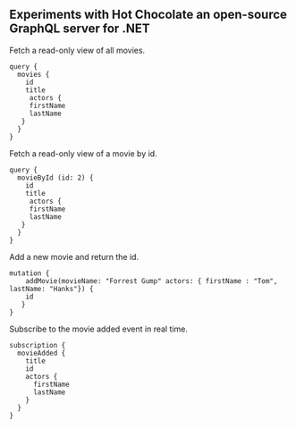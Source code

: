 ## Experiments with Hot Chocolate an open-source GraphQL server for .NET


Fetch a read-only view of all movies.

```
query {
  movies {
    id
    title
     actors {
     firstName
     lastName
   }
  }
}
```

Fetch a read-only view of a movie by id.

```
query {
  movieById (id: 2) {
    id
    title
     actors {
     firstName
     lastName
   }
  }
}
```

Add a new movie and return the id.

```
mutation {
	addMovie(movieName: "Forrest Gump" actors: { firstName : "Tom", lastName: "Hanks"}) {
	id
   }
}
```

Subscribe to the movie added event in real time.

```
subscription {
  movieAdded {
    title
    id
    actors {
      firstName
      lastName
    }
  }
}
```